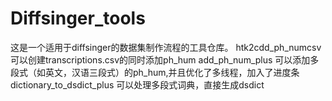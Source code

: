 # Diffsinger_tools
这是一个适用于diffsinger的数据集制作流程的工具仓库。
htk2cdd_ph_numcsv
可以创建transcriptions.csv的同时添加ph_hum
add_ph_num_plus
可以添加多段式（如英文，汉语三段式）的ph_hum,并且优化了多线程，加入了进度条
dictionary_to_dsdict_plus
可以处理多段式词典，直接生成dsdict
